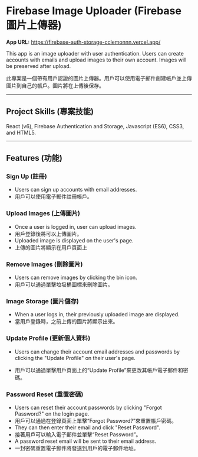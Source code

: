 # Firebase Image Uploader (Firebase 圖片上傳器)

**App URL:** https://firebase-auth-storage-cclemonnn.vercel.app/

This app is an image uploader with user authentication. Users can create accounts with emails and upload images to their own account. Images will be preserved after upload.

此專案是一個帶有用戶認證的圖片上傳器。用戶可以使用電子郵件創建帳戶並上傳圖片到自己的帳戶。圖片將在上傳後保存。

---

## Project Skills (專案技能)

React (v6), Firebase Authentication and Storage, Javascript (ES6), CSS3, and HTML5.

---

## Features (功能)

### Sign Up (註冊)

- Users can sign up accounts with email addresses.
- 用戶可以使用電子郵件註冊帳戶。

### Upload Images (上傳圖片)

- Once a user is logged in, user can upload images.
- 用戶登錄後將可以上傳圖片。
- Uploaded image is displayed on the user's page.
- 上傳的圖片將顯示在用戶頁面上

### Remove Images (刪除圖片)

- Users can remove images by clicking the bin icon.
- 用戶可以通過單擊垃圾桶圖標來刪除圖片。

### Image Storage (圖片儲存)

- When a user logs in, their previously uploaded image are displayed.
- 當用戶登錄時，之前上傳的圖片將顯示出來。

### Update Profile (更新個人資料)

- Users can change their account email addresses and passwords by clicking the "Update Profile" on their user's page.

- 用戶可以通過單擊用戶頁面上的“Update Profile”來更改其帳戶電子郵件和密碼。

### Password Reset (重置密碼)

- Users can reset their account passwords by clicking "Forgot Password?" on the login page.
- 用戶可以通過在登錄頁面上單擊“Forgot Password?”來重置帳戶密碼。
- They can then enter their email and click "Reset Password".
- 接著用戶可以輸入電子郵件並單擊“Reset Password”。
- A password reset email will be sent to their email address.
- 一封密碼重置電子郵件將發送到用戶的電子郵件地址。

